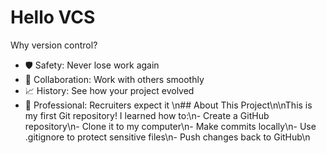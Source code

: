 # Hello VCS

Why version control?

- 🛡️ Safety: Never lose work again
- 🤝 Collaboration: Work with others smoothly
- 📈 History: See how your project evolved
- 💼 Professional: Recruiters expect it
\n## About This Project\n\nThis is my first Git repository!  I learned how to:\n- Create a GitHub repository\n- Clone it to my computer\n- Make commits locally\n- Use .gitignore to protect sensitive files\n- Push changes back to GitHub\n
